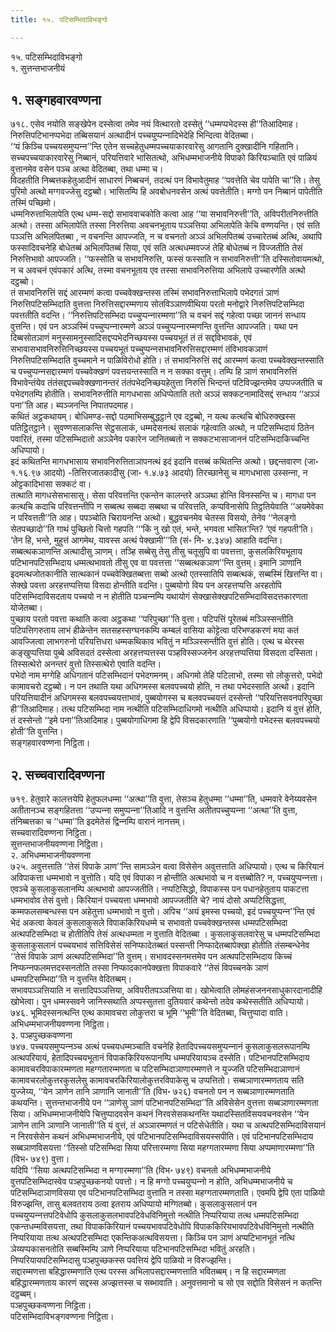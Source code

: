 ```yaml
---
title: १५. पटिसम्भिदाविभङ्गो

---
```

१५. पटिसम्भिदाविभङ्गो  
१. सुत्तन्तभाजनीयं  


## १. सङ्गहवारवण्णना

७१८. एसेव नयोति सङ्खेपेन दस्सेत्वा तमेव नयं वित्थारतो दस्सेतुं ‘‘धम्मप्पभेदस्स ही’’तिआदिमाह। निरुत्तिपटिभानप्पभेदा तब्बिसयानं अत्थादीनं पच्‍चयुप्पन्‍नादिभेदेहि भिन्दित्वा वेदितब्बा।  
‘‘यं किञ्‍चि पच्‍चयसमुप्पन्‍न’’न्ति एतेन सच्‍चहेतुधम्मपच्‍चयाकारवारेसु आगतानि दुक्खादीनि गहितानि। सच्‍चपच्‍चयाकारवारेसु निब्बानं, परियत्तिवारे भासितत्थो, अभिधम्मभाजनीये विपाको किरियञ्‍चाति एवं पाळियं वुत्तानमेव वसेन पञ्‍च अत्था वेदितब्बा, तथा धम्मा च।  
विदहतीति निब्बत्तकहेतुआदीनं साधारणं निब्बचनं, तदत्थं पन विभावेतुमाह ‘‘पवत्तेति चेव पापेति चा’’ति। तेसु पुरिमो अत्थो मग्गवज्‍जेसु दट्ठब्बो। भासितम्पि हि अवबोधनवसेन अत्थं पवत्तेतीति। मग्गो पन निब्बानं पापेतीति तस्मिं पच्छिमो।  
धम्मनिरुत्ताभिलापेति एत्थ धम्म-सद्दो सभाववाचकोति कत्वा आह ‘‘या सभावनिरुत्ती’’ति, अविपरीतनिरुत्तीति अत्थो। तस्सा अभिलापेति तस्सा निरुत्तिया अवचनभूताय पञ्‍ञत्तिया अभिलापेति केचि वण्णयन्ति। एवं सति पञ्‍ञत्ति अभिलपितब्बा , न वचनन्ति आपज्‍जति, न च वचनतो अञ्‍ञं अभिलपितब्बं उच्‍चारेतब्बं अत्थि, अथापि फस्सादिवचनेहि बोधेतब्बं अभिलपितब्बं सिया, एवं सति अत्थधम्मवज्‍जं तेहि बोधेतब्बं न विज्‍जतीति तेसं निरुत्तिभावो आपज्‍जति। ‘‘फस्सोति च सभावनिरुत्ति, फस्सं फस्साति न सभावनिरुत्ती’’ति दस्सितोवायमत्थो, न च अवचनं एवंपकारं अत्थि, तस्मा वचनभूताय एव तस्सा सभावनिरुत्तिया अभिलापे उच्‍चारणेति अत्थो दट्ठब्बो।  
तं सभावनिरुत्तिं सद्दं आरम्मणं कत्वा पच्‍चवेक्खन्तस्स तस्मिं सभावनिरुत्ताभिलापे पभेदगतं ञाणं निरुत्तिपटिसम्भिदाति वुत्तत्ता निरुत्तिसद्दारम्मणाय सोतविञ्‍ञाणवीथिया परतो मनोद्वारे निरुत्तिपटिसम्भिदा पवत्ततीति वदन्ति। ‘‘निरुत्तिपटिसम्भिदा पच्‍चुप्पन्‍नारम्मणा’’ति च वचनं सद्दं गहेत्वा पच्छा जाननं सन्धाय वुत्तन्ति। एवं पन अञ्‍ञस्मिं पच्‍चुप्पन्‍नारम्मणे अञ्‍ञं पच्‍चुप्पन्‍नारम्मणन्ति वुत्तन्ति आपज्‍जति। यथा पन दिब्बसोतञाणं मनुस्सामनुस्सादिसद्दप्पभेदनिच्छयस्स पच्‍चयभूतं तं तं सद्दविभावकं, एवं सभावासभावनिरुत्तिनिच्छयस्स पच्‍चयभूतं पच्‍चुप्पन्‍नसभावनिरुत्तिसद्दारम्मणं तंविभावकञाणं निरुत्तिपटिसम्भिदाति वुच्‍चमाने न पाळिविरोधो होति। तं सभावनिरुत्तिं सद्दं आरम्मणं कत्वा पच्‍चवेक्खन्तस्साति च पच्‍चुप्पन्‍नसद्दारम्मणं पच्‍चवेक्खणं पवत्तयन्तस्साति न न सक्‍का वत्तुम्। तम्पि हि ञाणं सभावनिरुत्तिं विभावेन्तंयेव तंतंसद्दपच्‍चवेक्खणानन्तरं तंतंपभेदनिच्छयहेतुत्ता निरुत्तिं भिन्दन्तं पटिविज्झन्तमेव उप्पज्‍जतीति च पभेदगतम्पि होतीति। सभावनिरुत्तीति मागधभासा अधिप्पेताति ततो अञ्‍ञं सक्‍कटनामादिसद्दं सन्धाय ‘‘अञ्‍ञं पना’’ति आह। ब्यञ्‍जनन्ति निपातपदमाह।  
कथितं अट्ठकथायम्। बोधिमण्ड-सद्दो पठमाभिसम्बुद्धट्ठाने एव दट्ठब्बो, न यत्थ कत्थचि बोधिरुक्खस्स पतिट्ठितट्ठाने। सुवण्णसलाकन्ति सेट्ठसलाकं, धम्मदेसनत्थं सलाकं गहेत्वाति अत्थो, न पटिसम्भिदायं ठितेन पवारितं, तस्मा पटिसम्भिदातो अञ्‍ञेनेव पकारेन जानितब्बतो न सक्‍कटभासाजाननं पटिसम्भिदाकिच्‍चन्ति अधिप्पायो।  
इदं कथितन्ति मागधभासाय सभावनिरुत्तिताञापनत्थं इदं इदानि वत्तब्बं कथितन्ति अत्थो। छद्दन्तवारण (जा॰ १.१६.९७ आदयो) -तित्तिरजातकादीसु (जा॰ १.४.७३ आदयो) तिरच्छानेसु च मागधभासा उस्सन्‍ना, न ओट्टकादिभासा सक्‍कटं वा।  
तत्थाति मागधसेसभासासु। सेसा परिवत्तन्ति एकन्तेन कालन्तरे अञ्‍ञथा होन्ति विनस्सन्ति च। मागधा पन कत्थचि कदाचि परिवत्तन्तीपि न सब्बत्थ सब्बदा सब्बथा च परिवत्तति, कप्पविनासेपि तिट्ठतियेवाति ‘‘अयमेवेका न परिवत्तती’’ति आह। पपञ्‍चोति चिरायनन्ति अत्थो। बुद्धवचनमेव चेतस्स विसयो, तेनेव ‘‘नेलङ्गो सेतपच्छादो’’ति गाथं पुच्छितो चित्तो गहपति ‘‘‘किं नु खो एतं, भन्ते, भगवता भासित’न्ति? ‘एवं गहपती’ति। ‘तेन हि, भन्ते, मुहुत्तं आगमेथ, यावस्स अत्थं पेक्खामी’’’ति (सं॰ नि॰ ४.३४७) आहाति वदन्ति।  
सब्बत्थकञाणन्ति अत्थादीसु ञाणम्। तञ्हि सब्बेसु तेसु तीसु चतूसुपि वा पवत्तत्ता, कुसलकिरियभूताय पटिभानपटिसम्भिदाय धम्मत्थभावतो तीसु एव वा पवत्तत्ता ‘‘सब्बत्थकञाण’’न्ति वुत्तम्। इमानि ञाणानि इदमत्थजोतकानीति सात्थकानं पच्‍चवेक्खितब्बत्ता सब्बो अत्थो एतस्सातिपि सब्बत्थकं, सब्बस्मिं खित्तन्ति वा। सेक्खे पवत्ता अरहत्तप्पत्तिया विसदा होन्तीति वदन्ति। पुब्बयोगो विय पन अरहत्तप्पत्ति अरहतोपि पटिसम्भिदाविसदताय पच्‍चयो न न होतीति पञ्‍चन्‍नम्पि यथायोगं सेक्खासेक्खपटिसम्भिदाविसदत्तकारणता योजेतब्बा।  
पुच्छाय परतो पवत्ता कथाति कत्वा अट्ठकथा ‘‘परिपुच्छा’’ति वुत्ता। पटिपत्तिं पूरेतब्बं मञ्‍ञिस्सन्तीति पटिपत्तिगरुताय लाभं हीळेन्तेन सतसहस्सग्घनकम्पि कम्बलं वासिया कोट्टेत्वा परिभण्डकरणं मया कतं आवज्‍जित्वा लाभगरुनो परियत्तिधरा धम्मकथिकाव भवितुं न मञ्‍ञिस्सन्तीति वुत्तं होति। एत्थ च थेरस्स कङ्खुप्पत्तिया पुब्बे अविसदतं दस्सेत्वा अरहत्तप्पत्तस्स पञ्हविस्सज्‍जनेन अरहत्तप्पत्तिया विसदता दस्सिता। तिस्सत्थेरो अनन्तरं वुत्तो तिस्सत्थेरो एवाति वदन्ति।  
पभेदो नाम मग्गेहि अधिगतानं पटिसम्भिदानं पभेदगमनम्। अधिगमो तेहि पटिलाभो, तस्मा सो लोकुत्तरो, पभेदो कामावचरो दट्ठब्बो। न पन तथाति यथा अधिगमस्स बलवपच्‍चयो होति, न तथा पभेदस्साति अत्थो। इदानि परियत्तियादीनं अधिगमस्स बलवपच्‍चयत्ताभावं, पुब्बयोगस्स च बलवपच्‍चयत्तं दस्सेन्तो ‘‘परियत्तिसवनपरिपुच्छा ही’’तिआदिमाह। तत्थ पटिसम्भिदा नाम नत्थीति पटिसम्भिदाधिगमो नत्थीति अधिप्पायो। इदानि यं वुत्तं होति, तं दस्सेन्तो ‘‘इमे पना’’तिआदिमाह। पुब्बयोगाधिगमा हि द्वेपि विसदकारणाति ‘‘पुब्बयोगो पभेदस्स बलवपच्‍चयो होती’’ति वुत्तन्ति।  
सङ्गहवारवण्णना निट्ठिता।  


## २. सच्‍चवारादिवण्णना

७१९. हेतुवारे कालत्तयेपि हेतुफलधम्मा ‘‘अत्था’’ति वुत्ता, तेसञ्‍च हेतुधम्मा ‘‘धम्मा’’ति, धम्मवारे वेनेय्यवसेन अतीतानञ्‍च सङ्गहितत्ता ‘‘उप्पन्‍ना समुप्पन्‍ना’’तिआदि न वुत्तन्ति अतीतपच्‍चुप्पन्‍ना ‘‘अत्था’’ति वुत्ता, तंनिब्बत्तका च ‘‘धम्मा’’ति इदमेतेसं द्विन्‍नम्पि वारानं नानत्तम्।  
सच्‍चवारादिवण्णना निट्ठिता।  
सुत्तन्तभाजनीयवण्णना निट्ठिता।  
२. अभिधम्मभाजनीयवण्णना  
७२५. अवुत्तत्ताति ‘‘तेसं विपाके ञाण’’न्ति सामञ्‍ञेन वत्वा विसेसेन अवुत्तत्ताति अधिप्पायो। एत्थ च किरियानं अविपाकत्ता धम्मभावो न वुत्तोति। यदि एवं विपाका न होन्तीति अत्थभावो च न वत्तब्बोति? न, पच्‍चयुप्पन्‍नत्ता। एवञ्‍चे कुसलाकुसलानम्पि अत्थभावो आपज्‍जतीति। नप्पटिसिद्धो, विपाकस्स पन पधानहेतुताय पाकटत्ता धम्मभावोव तेसं वुत्तो। किरियानं पच्‍चयत्ता धम्मभावो आपज्‍जतीति चे? नायं दोसो अप्पटिसिद्धत्ता, कम्मफलसम्बन्धस्स पन अहेतुत्ता धम्मभावो न वुत्तो। अपिच ‘‘अयं इमस्स पच्‍चयो, इदं पच्‍चयुप्पन्‍न’’न्ति एवं भेदं अकत्वा केवलं कुसलाकुसले विपाककिरियधम्मे च सभावतो पच्‍चवेक्खन्तस्स धम्मपटिसम्भिदा अत्थपटिसम्भिदा च होतीतिपि तेसं अत्थधम्मता न वुत्ताति वेदितब्बा । कुसलाकुसलवारेसु च धम्मपटिसम्भिदा कुसलाकुसलानं पच्‍चयभावं सत्तिविसेसं सनिप्फादेतब्बतं पस्सन्ती निप्फादेतब्बापेक्खा होतीति तंसम्बन्धेनेव ‘‘तेसं विपाके ञाणं अत्थपटिसम्भिदा’’ति वुत्तम्। सभावदस्सनमत्तमेव पन अत्थपटिसम्भिदाय किच्‍चं निप्फन्‍नफलमत्तदस्सनतोति तस्सा निप्फादकानपेक्खत्ता विपाकवारे ‘‘तेसं विपच्‍चनके ञाणं धम्मपटिसम्भिदा’’ति न वुत्तन्ति वेदितब्बम्।  
सभावपञ्‍ञत्तियाति न सत्तादिपञ्‍ञत्तिया, अविपरीतपञ्‍ञत्तिया वा। खोभेत्वाति लोमहंसजननसाधुकारदानादीहि खोभेत्वा। पुन धम्मस्सवने जानिस्सथाति अप्पस्सुतत्ता दुतियवारं कथेन्तो तदेव कथेस्सतीति अधिप्पायो।  
७४६. भूमिदस्सनत्थन्ति एत्थ कामावचरा लोकुत्तरा च भूमि ‘‘भूमी’’ति वेदितब्बा, चित्तुप्पादा वाति।  
अभिधम्मभाजनीयवण्णना निट्ठिता।  
३. पञ्हपुच्छकवण्णना  
७४७. पच्‍चयसमुप्पन्‍नञ्‍च अत्थं पच्‍चयधम्मञ्‍चाति वचनेहि हेतादिपच्‍चयसमुप्पन्‍नानं कुसलाकुसलरूपानम्पि अत्थपरियायं, हेतादिपच्‍चयभूतानं विपाककिरियरूपानम्पि धम्मपरियायञ्‍च दस्सेति। पटिभानपटिसम्भिदाय कामावचरविपाकारम्मणता महग्गतारम्मणता च पटिसम्भिदाञाणारम्मणत्ते न युज्‍जति पटिसम्भिदाञाणानं कामावचरलोकुत्तरकुसलेसु कामावचरकिरियालोकुत्तरविपाकेसु च उप्पत्तितो। सब्बञाणारम्मणताय सति युज्‍जेय्य, ‘‘येन ञाणेन तानि ञाणानि जानाती’’ति (विभ॰ ७२६) वचनतो पन न सब्बञाणारम्मणताति कथयन्ति। सुत्तन्तभाजनीये पन ‘‘ञाणेसु ञाणं पटिभानपटिसम्भिदा’’ति अविसेसेन वुत्तत्ता सब्बञाणारम्मणता सिया। अभिधम्मभाजनीयेपि चित्तुप्पादवसेन कथनं निरवसेसकथनन्ति यथादस्सितविसयवचनवसेन ‘‘येन ञाणेन तानि ञाणानि जानाती’’ति यं वुत्तं, तं अञ्‍ञारम्मणतं न पटिसेधेतीति। यथा च अत्थपटिसम्भिदाविसयानं न निरवसेसेन कथनं अभिधम्मभाजनीये, एवं पटिभानपटिसम्भिदाविसयस्सपीति। एवं पटिभानपटिसम्भिदाय सब्बञाणविसयत्ता ‘‘तिस्सो पटिसम्भिदा सिया परित्तारम्मणा सिया महग्गतारम्मणा सिया अप्पमाणारम्मणा’’ति (विभ॰ ७४९) वुत्ता।  
यदिपि ‘‘सिया अत्थपटिसम्भिदा न मग्गारम्मणा’’ति (विभ॰ ७४९) वचनतो अभिधम्मभाजनीये वुत्तपटिसम्भिदास्वेव पञ्हपुच्छकनयो पवत्तो। न हि मग्गो पच्‍चयुप्पन्‍नो न होति, अभिधम्मभाजनीये च पटिसम्भिदाञाणविसया एव पटिभानपटिसम्भिदा वुत्ताति न तस्सा महग्गतारम्मणताति। एवमपि द्वेपि एता पाळियो विरुज्झन्ति, तासु बलवतराय ठत्वा इतराय अधिप्पायो मग्गितब्बो। कुसलाकुसलानं पन पच्‍चयुप्पन्‍नत्तपटिवेधोपि कुसलाकुसलभावपटिवेधविनिमुत्तो नत्थीति निप्परियाया तत्थ धम्मपटिसम्भिदा एकन्तधम्मविसयत्ता, तथा विपाककिरियानं पच्‍चयभावपटिवेधोपि विपाककिरियभावपटिवेधविनिमुत्तो नत्थीति निप्परियाया तत्थ अत्थपटिसम्भिदा एकन्तिकअत्थविसयत्ता। किञ्‍चि पन ञाणं अप्पटिभानभूतं नत्थि ञेय्यप्पकासनतोति सब्बस्मिम्पि ञाणे निप्परियाया पटिभानपटिसम्भिदा भवितुं अरहति। निप्परियायपटिसम्भिदासु पञ्हपुच्छकस्स पवत्तियं द्वेपि पाळियो न विरुज्झन्ति।  
सद्दारम्मणत्ता बहिद्धारम्मणाति एत्थ परस्स अभिलापसद्दारम्मणत्ताति भवितब्बम्। न हि सद्दारम्मणता बहिद्धारम्मणताय कारणं सद्दस्स अज्झत्तस्स च सब्भावाति। अनुवत्तमानो च सो एव सद्दोति विसेसनं न कतन्ति दट्ठब्बम्।  
पञ्हपुच्छकवण्णना निट्ठिता।  
पटिसम्भिदाविभङ्गवण्णना निट्ठिता।  